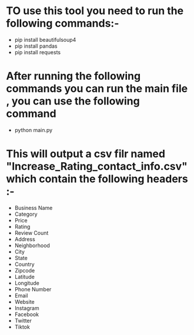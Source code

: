# TO use this tool you need to run the following commands:-
* pip install beautifulsoup4
* pip install pandas
* pip install requests

# After running the following commands you can run the main file ,  you can use the following command
* python main.py

# This will output a csv filr named "Increase_Rating_contact_info.csv"  which contain the following headers :-
* Business Name 
* Category 
* Price 
* Rating 
* Review Count 
* Address 
* Neighborhood 
* City 
* State 
* Country 
* Zipcode 
* Latitude 
* Longitude 
* Phone Number 
* Email 
* Website 
* Instagram 
* Facebook 
* Twitter 
* Tiktok